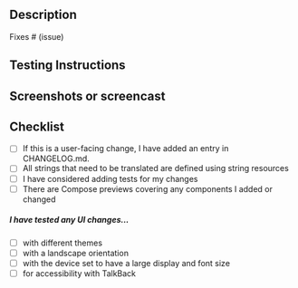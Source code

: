 ## Description

<!-- Please include a summary of what the PR is changing and why those changes are needed. -->

Fixes # (issue) <!-- if applicable -->

## Testing Instructions
<!-- Please include step by step instructions on how to test this PR. -->
<!-- 1. Tap on the Filters tab -->
<!-- 2. Tap on a filter -->
<!-- 3. etc. -->

## Screenshots or screencast <!-- if applicable -->

## Checklist

- [ ] If this is a user-facing change, I have added an entry in CHANGELOG.md.
- [ ] All strings that need to be translated are defined using string resources
- [ ] I have considered adding tests for my changes
- [ ] There are Compose previews covering any components I added or changed
 
##### I have tested any UI changes...
- [ ] with different themes
- [ ] with a landscape orientation
- [ ] with the device set to have a large display and font size
- [ ] for accessibility with TalkBack
